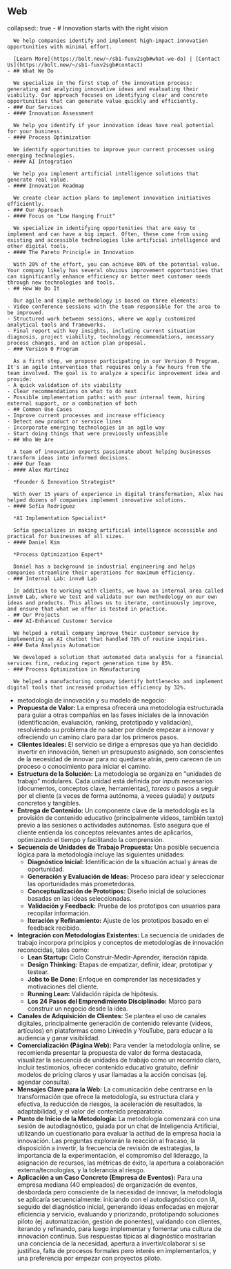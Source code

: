 ## Web
collapsed:: true
	- # Innovation starts with the right vision
	  
	  We help companies identify and implement high-impact innovation opportunities with minimal effort.
	  
	  [Learn More](https://bolt.new/~/sb1-fuxv2sgb#what-we-do) | [Contact Us](https://bolt.new/~/sb1-fuxv2sgb#contact)
	- ## What We Do
	  
	  We specialize in the first step of the innovation process: generating and analyzing innovative ideas and evaluating their viability. Our approach focuses on identifying clear and concrete opportunities that can generate value quickly and efficiently.
	- ### Our Services
	- #### Innovation Assessment
	  
	  We help you identify if your innovation ideas have real potential for your business.
	- #### Process Optimization
	  
	  We identify opportunities to improve your current processes using emerging technologies.
	- #### AI Integration
	  
	  We help you implement artificial intelligence solutions that generate real value.
	- #### Innovation Roadmap
	  
	  We create clear action plans to implement innovation initiatives efficiently.
	- ### Our Approach
	- #### Focus on "Low Hanging Fruit"
	  
	  We specialize in identifying opportunities that are easy to implement and can have a big impact. Often, these come from using existing and accessible technologies like artificial intelligence and other digital tools.
	- #### The Pareto Principle in Innovation
	  
	  With 20% of the effort, you can achieve 80% of the potential value. Your company likely has several obvious improvement opportunities that can significantly enhance efficiency or better meet customer needs through new technologies and tools.
	- ## How We Do It
	  
	  Our agile and simple methodology is based on three elements:
	- Video conference sessions with the team responsible for the area to be improved.
	- Structured work between sessions, where we apply customized analytical tools and frameworks.
	- Final report with key insights, including current situation diagnosis, project viability, technology recommendations, necessary process changes, and an action plan proposal.
	- ### Version 0 Program
	  
	  As a first step, we propose participating in our Version 0 Program. It's an agile intervention that requires only a few hours from the team involved. The goal is to analyze a specific improvement idea and provide:
	- A quick validation of its viability
	- Clear recommendations on what to do next
	- Possible implementation paths: with your internal team, hiring external support, or a combination of both
	- ## Common Use Cases
	- Improve current processes and increase efficiency
	- Detect new product or service lines
	- Incorporate emerging technologies in an agile way
	- Start doing things that were previously unfeasible
	- ## Who We Are
	  
	  A team of innovation experts passionate about helping businesses transform ideas into informed decisions.
	- ### Our Team
	- #### Alex Martínez
	  
	  *Founder & Innovation Strategist*
	  
	  With over 15 years of experience in digital transformation, Alex has helped dozens of companies implement innovative solutions.
	- #### Sofía Rodríguez
	  
	  *AI Implementation Specialist*
	  
	  Sofía specializes in making artificial intelligence accessible and practical for businesses of all sizes.
	- #### Daniel Kim
	  
	  *Process Optimization Expert*
	  
	  Daniel has a background in industrial engineering and helps companies streamline their operations for maximum efficiency.
	- ### Internal Lab: innv0 Lab
	  
	  In addition to working with clients, we have an internal area called innv0 Lab, where we test and validate our own methodology on our own ideas and products. This allows us to iterate, continuously improve, and ensure that what we offer is tested in practice.
	- ## Our Projects
	- ### AI-Enhanced Customer Service
	  
	  We helped a retail company improve their customer service by implementing an AI chatbot that handled 78% of routine inquiries.
	- ### Data Analysis Automation
	  
	  We developed a solution that automated data analysis for a financial services firm, reducing report generation time by 85%.
	- ### Process Optimization in Manufacturing
	  
	  We helped a manufacturing company identify bottlenecks and implement digital tools that increased production efficiency by 32%.
- metodología de innovación y su modelo de negocio:
- **Propuesta de Valor:** La empresa ofrecerá una metodología estructurada para guiar a otras compañías en las fases iniciales de la innovación (identificación, evaluación, ranking, prototipado y validación), resolviendo su problema de no saber por dónde empezar a innovar y ofreciendo un camino claro para dar los primeros pasos.
- **Clientes Ideales:** El servicio se dirige a empresas que ya han decidido invertir en innovación, tienen un presupuesto asignado, son conscientes de la necesidad de innovar para no quedarse atrás, pero carecen de un proceso o conocimiento para iniciar el camino.
- **Estructura de la Solución:** La metodología se organiza en "unidades de trabajo" modulares. Cada unidad está definida por *inputs* necesarios (documentos, conceptos clave, herramientas), *tareas* o pasos a seguir por el cliente (a veces de forma autónoma, a veces guiada) y *outputs* concretos y tangibles.
- **Entrega de Contenido:** Un componente clave de la metodología es la provisión de contenido educativo (principalmente videos, también texto) previo a las sesiones o actividades autónomas. Esto asegura que el cliente entienda los conceptos relevantes antes de aplicarlos, optimizando el tiempo y facilitando la comprensión.
- **Secuencia de Unidades de Trabajo Propuesta:** Una posible secuencia lógica para la metodología incluye las siguientes unidades:
	- **Diagnóstico Inicial:** Identificación de la situación actual y áreas de oportunidad.
	- **Generación y Evaluación de Ideas:** Proceso para idear y seleccionar las oportunidades más prometedoras.
	- **Conceptualización de Prototipos:** Diseño inicial de soluciones basadas en las ideas seleccionadas.
	- **Validación y Feedback:** Prueba de los prototipos con usuarios para recopilar información.
	- **Iteración y Refinamiento:** Ajuste de los prototipos basado en el feedback recibido.
- **Integración con Metodologías Existentes:** La secuencia de unidades de trabajo incorpora principios y conceptos de metodologías de innovación reconocidas, tales como:
	- **Lean Startup:** Ciclo Construir-Medir-Aprender, iteración rápida.
	- **Design Thinking:** Etapas de empatizar, definir, idear, prototipar y testear.
	- **Jobs to Be Done:** Enfoque en comprender las necesidades y motivaciones del cliente.
	- **Running Lean:** Validación rápida de hipótesis.
	- **Los 24 Pasos del Emprendimiento Disciplinado:** Marco para construir un negocio desde la idea.
- **Canales de Adquisición de Clientes:** Se plantea el uso de canales digitales, principalmente generación de contenido relevante (videos, artículos) en plataformas como LinkedIn y YouTube, para educar a la audiencia y ganar visibilidad.
- **Comercialización (Página Web):** Para vender la metodología online, se recomienda presentar la propuesta de valor de forma destacada, visualizar la secuencia de unidades de trabajo como un recorrido claro, incluir testimonios, ofrecer contenido educativo gratuito, definir modelos de pricing claros y usar llamadas a la acción concisas (ej. agendar consulta).
- **Mensajes Clave para la Web:** La comunicación debe centrarse en la transformación que ofrece la metodología, su estructura clara y efectiva, la reducción de riesgos, la aceleración de resultados, la adaptabilidad, y el valor del contenido preparatorio.
- **Punto de Inicio de la Metodología:** La metodología comenzará con una sesión de autodiagnóstico, guiada por un chat de Inteligencia Artificial, utilizando un cuestionario para evaluar la actitud de la empresa hacia la innovación. Las preguntas explorarán la reacción al fracaso, la disposición a invertir, la frecuencia de revisión de estrategias, la importancia de la experimentación, el compromiso del liderazgo, la asignación de recursos, las métricas de éxito, la apertura a colaboración externa/tecnologías, y la tolerancia al riesgo.
- **Aplicación a un Caso Concreto (Empresa de Eventos):** Para una empresa mediana (40 empleados) de organización de eventos, desbordada pero consciente de la necesidad de innovar, la metodología se aplicaría secuencialmente: iniciando con el autodiagnóstico con IA, seguido del diagnóstico inicial, generando ideas enfocadas en mejorar eficiencia y servicio, evaluando y priorizando, prototipando soluciones piloto (ej. automatización, gestión de ponentes), validando con clientes, iterando y refinando, para luego implementar y fomentar una cultura de innovación continua. Sus respuestas típicas al diagnóstico mostrarían una conciencia de la necesidad, apertura a invertir/colaborar si se justifica, falta de procesos formales pero interés en implementarlos, y una preferencia por empezar con proyectos piloto.